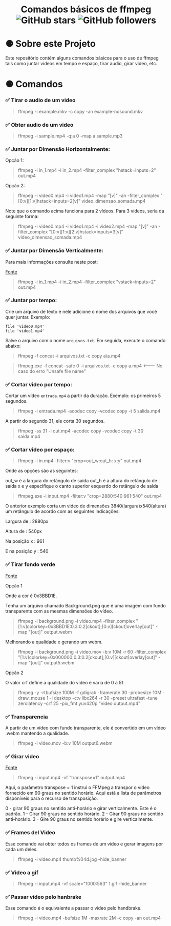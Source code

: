 <h1 align="center" >
    Comandos básicos de ffmpeg <br>
    <img alt="GitHub stars" src="https://img.shields.io/github/stars/4YouSee-Suporte/ffmpeg-comandos-basicos?style=social">
    <img alt="GitHub followers" src="https://img.shields.io/github/followers/4YouSee-Suporte?label=Follow%20me%20%3A%29&style=social">
</h1>

<h1>⚈ Sobre este Projeto</h1>
Este repositório contém alguns comandos básicos para o uso de ffmpeg tais como juntar videos em tempo e espaço, tirar audio, girar video, etc.

<h1>⚈ Comandos </h1>

### ✅ Tirar o audio de um video
> ffmpeg -i example.mkv -c copy -an example-nosound.mkv

### ✅ Obter audio de um video
> ffmpeg -i sample.mp4 -q:a 0 -map a sample.mp3

### ✅ Juntar por Dimensão Horizontalmente:

Opção 1:
> ffmpeg -i in_1.mp4 -i in_2.mp4 -filter_complex "hstack=inputs=2" out.mp4

Opção 2:
> ffmpeg -i video0.mp4 -i video1.mp4 -map "[v]" -an -filter_complex "[0:v][1:v]hstack=inputs=2[v]" video_dimensao_somada.mp4

Note que o comando acima funciona para 2 vídeos. Para 3 vídeos, seria da seguinte forma:

> ffmpeg -i video0.mp4 -i video1.mp4 -i video2.mp4 -map "[v]" -an -filter_complex "[0:v][1:v][2:v]hstack=inputs=3[v]" video_dimensao_somada.mp4

### ✅ Juntar por Dimensão Verticalmente:

Para mais informações consulte neste post:

[Fonte](https://stackoverflow.com/questions/11552565/vertically-or-horizontally-stack-mosaic-several-videos-using-ffmpeg)

> ffmpeg -i in_1.mp4 -i in_2.mp4 -filter_complex "vstack=inputs=2" out.mp4


### ✅ Juntar por tempo:

Crie um arquivo de texto e nele adicione o nome dos arquivos que você quer juntar. Exemplo:
```
file 'video0.mp4'
file 'video1.mp4'
```

Salve o arquivo com o nome `arquivos.txt`. Em seguida, execute o comando abaixo:

> ffmpeg -f concat -i arquivos.txt -c copy a\a.mp4

> ffmpeg.exe -f concat -safe 0 -i arquivos.txt -c copy a.mp4  <--- No caso do erro "Unsafe file name"


### ✅ Cortar video por tempo:

Cortar um vídeo `entrada.mp4` a partir da duração. Exemplo: os primeiros 5 segundos.

> ffmpeg -i entrada.mp4 -acodec copy -vcodec copy -t 5 salida.mp4
  
A partir do segundo 31, ele corta 30 segundos.

> ffmpeg -ss 31 -i out.mp4 -acodec copy -vcodec copy -t 30 saida.mp4

### ✅ Cortar video por espaço:

> ffmpeg -i in.mp4 -filter:v "crop=out_w:out_h: x:y" out.mp4

Onde as opções são as seguintes:

out_w é a largura do retângulo de saída
out_h é a altura do retângulo de saída
x e y especifique o canto superior esquerdo do retângulo de saída

> ffmpeg.exe -i input.mp4 -filter:v "crop=2880:540:961:540" out.mp4

O anterior exemplo corta um video de dimensões 3840(largura)x540(altura) um retângulo de acordo com as seguintes indicações:

Largura de : 2880px

Altura de : 540px

Na posição x : 961

E na posição y : 540

### ✅ Tirar fondo verde

[Fonte](https://ffmpeg.org/ffmpeg-filters.html#chromakey)

Opção 1

Onde a cor é 0x3BBD1E.

Tenha um arquivo chamado Background.png que é uma imagem com fundo transparente com as mesmas dimensões do vídeo.

> ffmpeg -i background.png -i video.mp4 -filter_complex "[1:v]colorkey=0x3BBD1E:0.3:0.2[ckout];[0:v][ckout]overlay[out]" -map "[out]" output.webm

Melhorando a qualidade e gerando um webm.

> ffmpeg -i background.png -i video.mov -b:v 10M -r 60 -filter_complex "[1:v]colorkey=0x000000:0.3:0.2[ckout];[0:v][ckout]overlay[out]" -map "[out]" output5.webm

Opção 2

O valor crf define a qualidade do vídeo e varia de 0 a 51

> ffmpeg -y -rtbufsize 100M -f gdigrab -framerate 30 -probesize 10M -draw_mouse 1 -i desktop -c:v libx264 -r 30 -preset ultrafast -tune zerolatency -crf 25 -pix_fmt yuv420p "video output.mp4"


### ✅ Transparencia

A partir de um vídeo com fundo transparente, ele é convertido em um vídeo .webm mantendo a qualidade.

> ffmpeg -i video.mov -b:v 10M output6.webm

### ✅ Girar video

[Fonte ](https://www.ostechnix.com/how-to-rotate-videos-using-ffmpeg-from-commandline/)

> ffmpeg -i input.mp4 -vf "transpose=1" output.mp4

Aqui, o parâmetro transpose = 1 instrui o FFMpeg a transpor o vídeo fornecido em 90 graus no sentido horário. Aqui está a lista de parâmetros disponíveis para o recurso de transposição.

0 - girar 90 graus no sentido anti-horário e girar verticalmente. Este é o padrão.
1 - Girar 90 graus no sentido horário.
2 - Girar 90 graus no sentido anti-horário.
3 - Gire 90 graus no sentido horário e gire verticalmente.


### ✅ Frames del Video

Esse comando vai obter todos os frames de um video e gerar imagens por cada um deles.

> ffmpeg -i video.mp4 thumb%04d.jpg -hide_banner


### ✅ Video a gif

> ffmpeg -i input.mp4 -vf scale="1000:563" 1.gif -hide_banner 


### ✅ Passar video pelo hanbrake

Esse comando é o equivalente a passar o video pelo handbrake. 

> ffmpeg -i video.mp4 -bufsize 1M -maxrate 2M -c copy -an out.mp4
